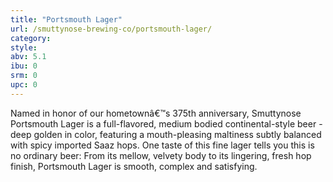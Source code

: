 ```yaml
---
title: "Portsmouth Lager"
url: /smuttynose-brewing-co/portsmouth-lager/
category: 
style: 
abv: 5.1
ibu: 0
srm: 0
upc: 0
---
```

Named in honor of our hometownâ€™s 375th anniversary, Smuttynose Portsmouth Lager is a full-flavored, medium bodied continental-style beer - deep golden in color, featuring a mouth-pleasing maltiness subtly balanced with spicy imported Saaz hops. One taste of this fine lager tells you this is no ordinary beer: From its mellow, velvety body to its lingering, fresh hop finish, Portsmouth Lager is smooth, complex and satisfying.
